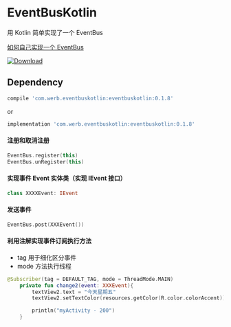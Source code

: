 # EventBusKotlin

用 Kotlin 简单实现了一个 EventBus

[如何自己实现一个 EventBus](https://github.com/Werb/EventBusKotlin/wiki/%E5%A6%82%E4%BD%95%E8%87%AA%E5%B7%B1%E5%AE%9E%E7%8E%B0%E4%B8%80%E4%B8%AA-EventBus)

[![Download](https://api.bintray.com/packages/werbhelius/maven/eventbuskotlin/images/download.svg) ](https://bintray.com/werbhelius/maven/eventbuskotlin/_latestVersion)

## Dependency
```gradle
compile 'com.werb.eventbuskotlin:eventbuskotlin:0.1.8'
```
or
```gradle
implementation 'com.werb.eventbuskotlin:eventbuskotlin:0.1.8'
```


#### 注册和取消注册
```kotlin
EventBus.register(this)
EventBus.unRegister(this)
```
#### 实现事件 Event 实体类（实现 IEvent 接口）
```kotlin
class XXXXEvent: IEvent
```
#### 发送事件
```kotlin
EventBus.post(XXXEvent())
```
#### 利用注解实现事件订阅执行方法

* tag 用于细化区分事件
* mode 方法执行线程

```kotlin
@Subscriber(tag = DEFAULT_TAG, mode = ThreadMode.MAIN)
    private fun change2(event: XXXEvent){
        textView2.text = "今天星期五"
        textView2.setTextColor(resources.getColor(R.color.colorAccent))

        println("myActivity - 200")
    }
```
